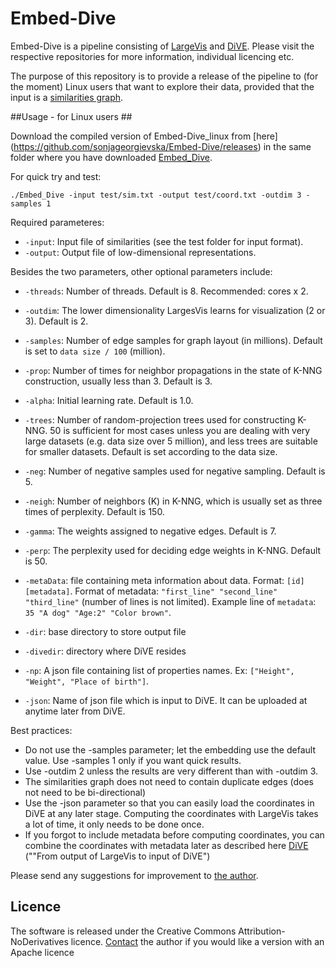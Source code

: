 # Embed-Dive

Embed-Dive is a pipeline consisting of [LargeVis](https://github.com/lferry007/LargeVis) and [DiVE](http://github.com/sonjageorgievska/DiVE/). Please visit the respective repositories for more information, individual licencing etc.

The purpose of this repository is to provide a release of the pipeline to (for the moment) Linux users that want to explore their data, provided that the input is a [similarities graph](https://github.com/sonjageorgievska/Embed-Dive/blob/master/test/sim.txt). 

##Usage - for Linux users ##

Download the compiled version of Embed-Dive_linux from [here] (https://github.com/sonjageorgievska/Embed-Dive/releases) in the same folder where you have downloaded [Embed_Dive](https://github.com/sonjageorgievska/Embed-Dive). 

For quick try and test: 

    ./Embed_Dive -input test/sim.txt -output test/coord.txt -outdim 3 -samples 1
    
Required parameteres:
* `-input`: Input file of similarities (see the test folder for input format).
* `-output`: Output file of low-dimensional representations.

Besides the two parameters, other optional parameters include:
* `-threads`: Number of threads. Default is 8. Recommended: cores x 2.
* `-outdim`: The lower dimensionality LargesVis learns for visualization (2 or 3). Default is 2.
* `-samples`: Number of edge samples for graph layout (in millions). Default is set to ```data size / 100``` (million). 
* `-prop`: Number of times for neighbor propagations in the state of K-NNG construction, usually less than 3. Default is 3.
* `-alpha`: Initial learning rate. Default is 1.0.
* `-trees`: Number of random-projection trees used for constructing K-NNG. 50 is sufficient for most cases unless you are dealing with very large datasets (e.g. data size over 5 million), and less trees are suitable for smaller datasets. Default is set according to the data size.
* `-neg`: Number of negative samples used for negative sampling. Default is 5.
* `-neigh`: Number of neighbors (K) in K-NNG, which is usually set as three times of perplexity. Default is 150.
* `-gamma`: The weights assigned to negative edges. Default is 7.
* `-perp`: The perplexity used for deciding edge weights in K-NNG. Default is 50.
    
* `-metaData`: file containing meta information about data. Format: `[id] [metadata]`.  Format of metadata:  `"first_line" "second_line" "third_line"` (number of lines is not limited). Example line of `metadata`: `35 "A dog" "Age:2" "Color brown"`.
	
* `-dir`: base directory to store output file
* `-divedir`: directory where DiVE resides
* `-np`: A json file containing list of properties names. Ex: `["Height", "Weight", "Place of birth"]`. 
* `-json`: Name of json file which is input to DiVE. It can be uploaded at anytime later from DiVE.

Best practices: 

* Do not use the -samples parameter; let the embedding use the default value. Use -samples 1 only if you want quick results.
* Use -outdim 2 unless the results are very different than with -outdim 3.
* The similarities graph does not need to contain duplicate edges (does not need to be bi-directional)
* Use the -json parameter so that you can easily load the coordinates in DiVE at any later stage. Computing the coordinates with  LargeVis takes a lot of time, it only needs to be done once.
* If you forgot to include metadata before computing coordinates, you can combine the coordinates with metadata later as described here [DiVE](http://github.com/sonjageorgievska/DiVE/) (""From output of LargeVis to input of DiVE")

Please send any suggestions for improvement to [the author](mailto:s.georgievska@esciencecenter.nl). 

## Licence ##
The software is released under the Creative Commons Attribution-NoDerivatives licence.
[Contact](mailto:s.georgievska@esciencecenter.nl) the author if you would like a version with an Apache licence 

